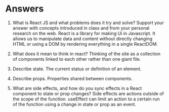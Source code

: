 # Answers

1. What is React JS and what problems does it try and solve? Support your answer with concepts introduced in class and from your personal research on the web.
    React is a library for making Ui in Javascript. It allows us to manipulate data and content without directly changing HTML or using a DOM by rendering everything in a single ReactDOM.

2. What does it mean to think in react?
    Thinking of the site as a collection of components linked to each other rather than one giant file.

3. Describe state.
    The current status or definition of an element.

4. Describe props.
     Properties shared between components.

5. What are side effects, and how do you sync effects in a React component to state or prop changes?
    Side effects are actions outside of the scope of the function. useEffect can limit an action to a certain run of the function using a change in state or prop as an event.